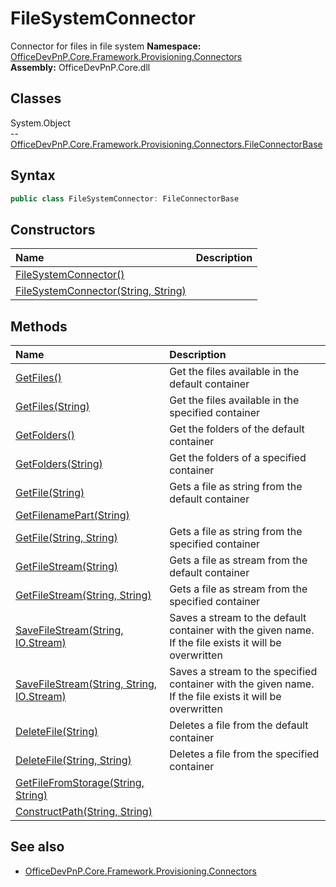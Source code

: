 # FileSystemConnector
Connector for files in file system
**Namespace:** [OfficeDevPnP.Core.Framework.Provisioning.Connectors](OfficeDevPnP.Core.Framework.Provisioning.Connectors.md)  
**Assembly:** OfficeDevPnP.Core.dll  
## Classes
System.Object  
-- [OfficeDevPnP.Core.Framework.Provisioning.Connectors.FileConnectorBase](OfficeDevPnP.Core.Framework.Provisioning.Connectors.FileConnectorBase.md)
## Syntax
```C#
public class FileSystemConnector: FileConnectorBase
```
## Constructors
|**Name**|**Description**|
|:-----|:-----|
| [FileSystemConnector()](FileSystemConnectorconstructor1details.md) | 
| [FileSystemConnector(String, String)](FileSystemConnectorconstructor1details.md) | 
## Methods
|**Name**|**Description**|
|:-----|:-----|
| [GetFiles()](FileSystemConnectorGetFiles.md) | Get the files available in the default container
| [GetFiles(String)](FileSystemConnectorGetFilesString.md) | Get the files available in the specified container
| [GetFolders()](FileSystemConnectorGetFolders.md) | Get the folders of the default container
| [GetFolders(String)](FileSystemConnectorGetFoldersString.md) | Get the folders of a specified container
| [GetFile(String)](FileSystemConnectorGetFileString.md) | Gets a file as string from the default container
| [GetFilenamePart(String)](FileSystemConnectorGetFilenamePartString.md) | 
| [GetFile(String, String)](FileSystemConnectorGetFileStringString.md) | Gets a file as string from the specified container
| [GetFileStream(String)](FileSystemConnectorGetFileStreamString.md) | Gets a file as stream from the default container
| [GetFileStream(String, String)](FileSystemConnectorGetFileStreamStringString.md) | Gets a file as stream from the specified container
| [SaveFileStream(String, IO.Stream)](FileSystemConnectorSaveFileStreamStringIO.Stream.md) | Saves a stream to the default container with the given name. If the file exists it will be overwritten
| [SaveFileStream(String, String, IO.Stream)](FileSystemConnectorSaveFileStreamStringStringIO.Stream.md) | Saves a stream to the specified container with the given name. If the file exists it will be overwritten
| [DeleteFile(String)](FileSystemConnectorDeleteFileString.md) | Deletes a file from the default container
| [DeleteFile(String, String)](FileSystemConnectorDeleteFileStringString.md) | Deletes a file from the specified container
| [GetFileFromStorage(String, String)](FileSystemConnectorGetFileFromStorageStringString.md) | 
| [ConstructPath(String, String)](FileSystemConnectorConstructPathStringString.md) | 
## See also
- [OfficeDevPnP.Core.Framework.Provisioning.Connectors](OfficeDevPnP.Core.Framework.Provisioning.Connectors.md)

